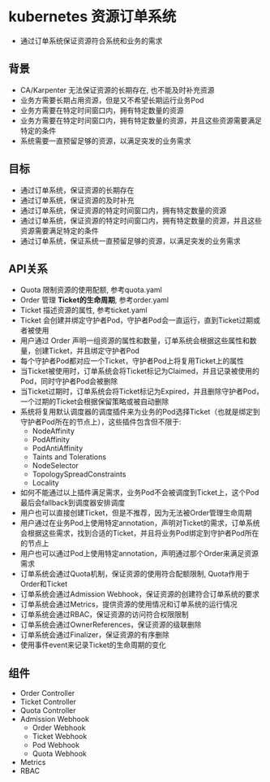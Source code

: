 # kubernetes 资源订单系统
- 通过订单系统保证资源符合系统和业务的需求

## 背景
- CA/Karpenter 无法保证资源的长期存在, 也不能及时补充资源
- 业务方需要长期占用资源，但是又不希望长期运行业务Pod
- 业务方需要在特定时间窗口内，拥有特定数量的资源
- 业务方需要在特定时间窗口内，拥有特定数量的资源，并且这些资源需要满足特定的条件
- 系统需要一直预留足够的资源，以满足突发的业务需求
## 目标
- 通过订单系统，保证资源的长期存在
- 通过订单系统，保证资源的及时补充
- 通过订单系统，保证资源的特定时间窗口内，拥有特定数量的资源
- 通过订单系统，保证资源的特定时间窗口内，拥有特定数量的资源，并且这些资源需要满足特定的条件
- 通过订单系统，保证系统一直预留足够的资源，以满足突发的业务需求
## API关系
- Quota 限制资源的使用配额, 参考quota.yaml
- Order 管理 **Ticket的生命周期**, 参考order.yaml
- Ticket 描述资源的属性, 参考ticket.yaml
- Ticket 会创建并绑定守护者Pod，守护者Pod会一直运行，直到Ticket过期或者被使用
- 用户通过 Order 声明一组资源的属性和数量，订单系统会根据这些属性和数量，创建Ticket，并且绑定守护者Pod
- 每个守护者Pod都对应一个Ticket，守护者Pod上将复用Ticket上的属性
- 当Ticket被使用时，订单系统会将Ticket标记为Claimed，并且记录被使用的Pod，同时守护者Pod会被删除
- 当Ticket过期时，订单系统会将Ticket标记为Expired，并且删除守护者Pod，一个过期的Ticket会根据保留策略或被自动删除
- 系统将复用默认调度器的调度插件来为业务的Pod选择Ticket（也就是绑定到守护者Pod所在的节点上），这些插件包含但不限于:
  - NodeAffinity
  - PodAffinity
  - PodAntiAffinity
  - Taints and Tolerations
  - NodeSelector
  - TopologySpreadConstraints
  - Locality
- 如何不能通过以上插件满足需求，业务Pod不会被调度到Ticket上，这个Pod最后会fallback到调度器安排调度
- 用户也可以直接创建Ticket，但是不推荐，因为无法被Order管理生命周期
- 用户通过在业务Pod上使用特定annotation，声明对Ticket的需求，订单系统会根据这些需求，找到合适的Ticket，并且将业务Pod绑定到守护者Pod所在的节点上
- 用户也可以通过Pod上使用特定annotation，声明通过那个Order来满足资源需求
- 订单系统会通过Quota机制，保证资源的使用符合配额限制, Quota作用于Order和Ticket
- 订单系统会通过Admission Webhook，保证资源的创建符合订单系统的要求
- 订单系统会通过Metrics，提供资源的使用情况和订单系统的运行情况
- 订单系统会通过RBAC，保证资源的访问符合权限限制
- 订单系统会通过OwnerReferences，保证资源的级联删除
- 订单系统会通过Finalizer，保证资源的有序删除
- 使用事件event来记录Ticket的生命周期的变化

## 组件
- Order Controller
- Ticket Controller
- Quota Controller
- Admission Webhook
  - Order Webhook
  - Ticket Webhook
  - Pod Webhook
  - Quota Webhook
- Metrics
- RBAC

